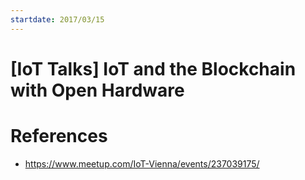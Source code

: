 ```yaml
---
startdate: 2017/03/15
---
```

# [IoT Talks] IoT and the Blockchain with Open Hardware

# References
* https://www.meetup.com/IoT-Vienna/events/237039175/
